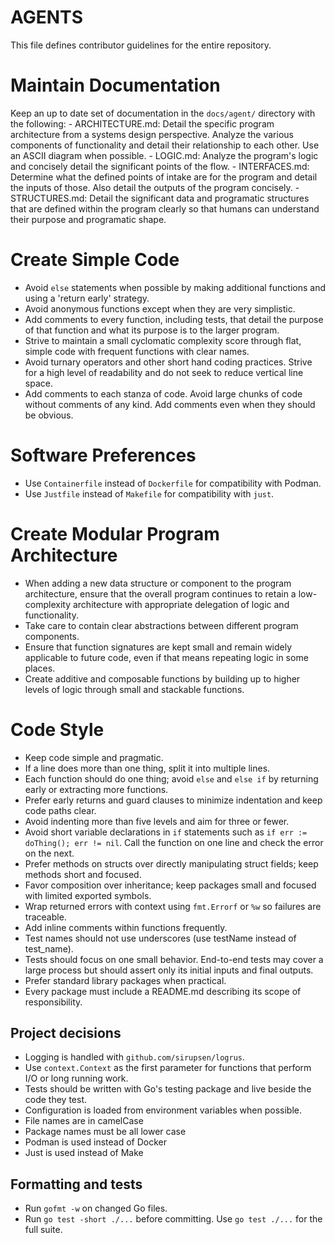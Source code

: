 # AGENTS

This file defines contributor guidelines for the entire repository.

# Maintain Documentation
Keep an up to date set of documentation in the `docs/agent/` directory with the following:
    - ARCHITECTURE.md: Detail the specific program architecture from a systems design perspective. Analyze the various components of functionality and detail their relationship to each other. Use an ASCII diagram when possible.
    - LOGIC.md: Analyze the program's logic and concisely detail the significant points of the flow.
    - INTERFACES.md: Determine what the defined points of intake are for the program and detail the inputs of those. Also detail the outputs of the program concisely.
    - STRUCTURES.md: Detail the significant data and programatic structures that are defined within the program clearly so that humans can understand their purpose and programatic shape.

# Create Simple Code
- Avoid `else` statements when possible by making additional functions and using a 'return early' strategy.
- Avoid anonymous functions except when they are very simplistic.
- Add comments to every function, including tests, that detail the purpose of that function and what its purpose is to the larger program.
- Strive to maintain a small cyclomatic complexity score through flat, simple code with frequent functions with clear names.
- Avoid turnary operators and other short hand coding practices. Strive for a high level of readability and do not seek to reduce vertical line space.
- Add comments to each stanza of code. Avoid large chunks of code without comments of any kind. Add comments even when they should be obvious.

# Software Preferences
- Use `Containerfile` instead of `Dockerfile` for compatibility with Podman.
- Use `Justfile` instead of `Makefile` for compatibility with `just`.

# Create Modular Program Architecture
- When adding a new data structure or component to the program architecture, ensure that the overall program continues to retain a low-complexity architecture with appropriate delegation of logic and functionality.
- Take care to contain clear abstractions between different program components.
- Ensure that function signatures are kept small and remain widely applicable to future code, even if that means repeating logic in some places.
- Create additive and composable functions by building up to higher levels of logic through small and stackable functions.

# Code Style

- Keep code simple and pragmatic.
- If a line does more than one thing, split it into multiple lines.
- Each function should do one thing; avoid `else` and `else if` by returning early or extracting more functions.
- Prefer early returns and guard clauses to minimize indentation and keep code paths clear.
- Avoid indenting more than five levels and aim for three or fewer.
- Avoid short variable declarations in `if` statements such as `if err := doThing(); err != nil`. Call the function on one line and check the error on the next.
- Prefer methods on structs over directly manipulating struct fields; keep methods short and focused.
- Favor composition over inheritance; keep packages small and focused with limited exported symbols.
- Wrap returned errors with context using `fmt.Errorf` or `%w` so failures are traceable.
- Add inline comments within functions frequently.
- Test names should not use underscores (use testName instead of test_name).
- Tests should focus on one small behavior. End-to-end tests may cover a large process but should assert only its initial inputs and final outputs.
- Prefer standard library packages when practical.
- Every package must include a README.md describing its scope of responsibility.

## Project decisions
- Logging is handled with `github.com/sirupsen/logrus`.
- Use `context.Context` as the first parameter for functions that perform I/O or long running work.
- Tests should be written with Go's testing package and live beside the code they test.
- Configuration is loaded from environment variables when possible.
- File names are in camelCase
- Package names must be all lower case
- Podman is used instead of Docker
- Just is used instead of Make

## Formatting and tests
- Run `gofmt -w` on changed Go files.
- Run `go test -short ./...` before committing. Use `go test ./...` for the full suite.
